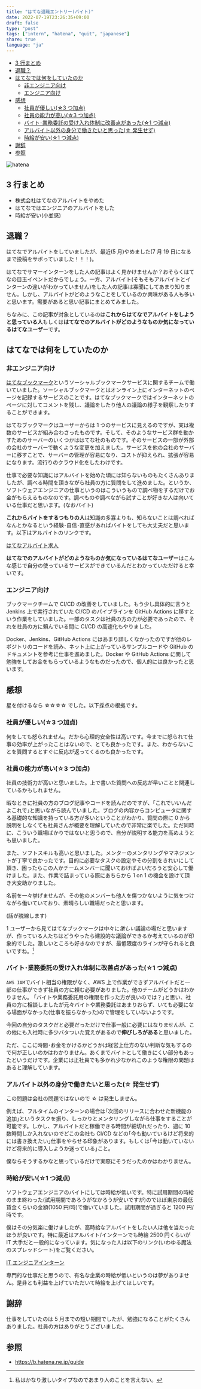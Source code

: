 ```yaml
---
title: "はてな退職エントリー(バイト)"
date: 2022-07-19T23:26:35+09:00
draft: false
type: "post"
tags: ["intern", "hatena", "quit", "japanese"]
share: true
language: "ja"
---
```


- [3 行まとめ](#3-行まとめ)
- [退職？](#退職)
- [はてなでは何をしていたのか](#はてなでは何をしていたのか)
  - [非エンジニア向け](#非エンジニア向け)
  - [エンジニア向け](#エンジニア向け)
- [感想](#感想)
  - [社員が優しい(☆3 つ加点)](#社員が優しい3-つ加点)
  - [社員の能力が高い(☆3 つ加点)](#社員の能力が高い3-つ加点)
  - [バイト･業務委託の受け入れ体制に改善点があった(☆1 つ減点)](#バイト業務委託の受け入れ体制に改善点があった1-つ減点)
  - [アルバイト以外の身分で働きたいと思った(☆ 発生せず)](#アルバイト以外の身分で働きたいと思った-発生せず)
  - [時給が安い(☆1 つ減点)](#時給が安い1-つ減点)
- [謝辞](#謝辞)
- [参照](#参照)

![hatena](/images/hatena-bookmark-logo.png)

## 3 行まとめ

- 株式会社はてなのアルバイトをやめた
- はてなではエンジニアのアルバイトをした
- 時給が安い(小並感)

## 退職？

はてなでアルバイトをしていましたが、最近(5 月)やめました(7 月 19 日になるまで投稿をサボっていました！！！)。

はてなでサマーインターンをした人の記事はよく見かけませんか？おそらくはてなの目玉イベントだからでしょう。一方、アルバイト(そもそもアルバイトとインターンの違いがわかっていません)をした人の記事は寡聞にしてあまり知りません。しかし、アルバイトがどのようなことをしているのか興味がある人も多いと思います。需要があると思い記事にまとめてみました。

ちなみに、この記事が対象としているのは**これからはてなでアルバイトをしようと思っている人**もしくは**はてなでのアルバイトがどのようなものか気になっているはてなユーザー**です。

## はてなでは何をしていたのか

### 非エンジニア向け

[はてなブックマーク](https://b.hatena.ne.jp/)というソーシャルブックマークサービスに関するチームで働いていました。ソーシャルブックマークとはオンライン上にインターネットのページを記録するサービスのことです。はてなブックマークではインターネットのページに対してコメントを残し、議論をしたり他人の議論の様子を観察したりすることができます。

はてなブックマークはユーザーからは 1 つのサービスに見えるのですが、実は複数のサービスが組み合わさったものです。そして、そのようなサービス群を動かすためのサーバーのいくつかははてな社のものです。そのサービスの一部が外部の会社のサーバーで動くような変更を加えました。サービスを他の会社のサーバーに移すことで、サーバーの管理が容易になり、コストが抑えられ、拡張が容易になります。流行りのクラウド化をしたわけです。

仕事で必要な知識にはアルバイトを始めた頃には知らないものもたくさんありましたが、調べる時間を頂きながら社員の方に質問をして進めました。というか、ソフトウェアエンジニアの仕事というのはこういうもので調べ物をするだけでお金がもらえるものなのです。調べものや調べながら試すことが好きな人は向いている仕事だと思います。(なおバイト)

**これからバイトをするつもりの人**は知識の多寡よりも、知らないことは調べればなんとかなるという経験･自信･直感があればバイトをしても大丈夫だと思います。以下はアルバイトのリンクです。

[はてなアルバイト求人](https://hatenacorp.jp/recruit/arbeit)

**はてなでのアルバイトがどのようなものか気になっているはてなユーザー**はこんな感じで自分の使っているサービスができているんだとわかっていただけると幸いです。

### エンジニア向け

ブックマークチームで CI/CD の改善をしていました。もう少し具体的に言うと Jenkins 上で実行されていた CI/CD のパイプラインを GitHub Actions に移すという作業をしていました。一部のタスクは社員の方の力が必要であったので、それを社員の方に頼んでいる間に CI/CD の高速化もやりました。

Docker、Jenkins、GitHub Actions にはあまり詳しくなかったのですが他のレポジトリのコードを読み、ネット上に上がっているサンプルコードや GitHub のドキュメントを参考に仕事を進めました。Docker や GitHub Actions に関して勉強をしてお金をもらっているようなものだったので、個人的には良かったと思います。

## 感想

星を付けるなら ☆☆☆☆ でした。以下採点の根拠です。

### 社員が優しい(☆3 つ加点)

何をしても怒られません。だから心理的安全性は高いです。今までに怒られて仕事の効率が上がったことはないので、とても良かったです。また、わからないことを質問するとすぐに反応が返ってくるのも良かったです。

### 社員の能力が高い(☆3 つ加点)

社員の技術力が高いと思いました。上で書いた質問への反応が早いことと関連しているかもしれません。

暇なときに社員の方のブログ記事やコードを読んだのですが、｢これでいいんだよこれで｣と思いながら読んでいました。ブログの内容からコンピュータに関する基礎的な知識を持っている方が多いということがわかり、質問の際に 0 から説明をしなくても社員さんが概要を理解していたので非常に楽でした。ただ同時に、こういう職場ばかりではないと思うので、自分が説明する能力を高めようとも思いました。

また、ソフトスキルも高いと思いました。メンターのメンタリングやマネジメントが丁寧で良かったです。目的に必要なタスクの設定やその分割をきれいにして頂き、困ったらこの人かチームメンバーに聞いておけばよいだろうと安心して働けました。また、作業で詰まっている際にあちらから 1 on 1 の機会を設けて頂き大変助かりました。

名前を一々挙げませんが、その他のメンバーも他人を傷つかないように気をつけながら働いていており、素晴らしい職場だったと思います。

(話が脱線します)

1 ユーザーから見てはてなブックマークは中々に*激しい*議論の場だと思いますが、作っている人たちはどうやったら建設的な議論ができるか考えているのが印象的でした。激しいところも好きなのですが、最低限度のラインが守られると良いですね。[^1]

### バイト･業務委託の受け入れ体制に改善点があった(☆1 つ減点)

`AWS IAM`でバイト相当の権限がなく、AWS 上で作業ができずアルバイトだと一部の仕事ができず社員の方に頼む必要がありました。他のチームがどうかはわかりません。
｢バイトや業務委託用の権限を作った方が良いのでは？｣と思い、社員の方に相談しましたが元々バイトや業務委託はあまりおらず、いても必要になる場面がなかった(仕事を振らなかった)ので管理をしていないようです。

今回の自分のタスクだと必要だっただけで仕事一般に必要にはなりませんが、この他にも入社時に多少バタついた覚えがあるので**伸びしろがある**と思いました。

ただ、ここに時間･お金をかけるかどうかは経営上仕方のない判断な気もするので何が正しいのかはわかりません。あくまでバイトとして働きにくい部分もあったというだけです。企業には正社員でも多かれ少なかれこのような権限の問題はあると理解しています。

### アルバイト以外の身分で働きたいと思った(☆ 発生せず)

この問題は会社の問題ではないので ☆ は発生しません。

例えば、フルタイムのインターンの場合は｢次回のリリースに合わせた新機能の追加｣というタスクを振り、しっかりとメンタリングしながら仕事をすることが可能です。しかし、アルバイトだと稼働できる時間が細切れだったり、週に 10 数時間しか入れないのでどこの会社も CI/CD などの｢今も動いているけど将来的には書き換えたい｣仕事をやらせる印象があります。もしくは｢今は動いていないけど将来的に導入しようか迷っている｣こと。

僕ならそうするかなと思っているだけで実際にそうだったのかはわかりません。

### 時給が安い(☆1 つ減点)

ソフトウェアエンジニアのバイトにしては時給が低いです。特に試用期間の時給のまま終わった(試用期間であろうがなかろうが安いですが)のでほぼ東京の最低賃金くらいの金額(1050 円/時)で働いていました。試用期間が過ぎると 1200 円/時です。

僕はその分気楽に働けましたが、高時給なアルバイトをしたい人は他を当たったほうが良いです。特に最近はアルバイト/インターンでも時給 2500 円くらいが IT 大手だと一般的になっています。気になった人は以下のリンク(いわゆる魔法のスプレッドシート)をご覧ください。

[IT エンジニアインターン](https://docs.google.com/spreadsheets/d/e/2PACX-1vSDSvWQNtJMW5IUsLF6FP12PNt8nSqaqw554UiNnUEYAZlWSp7PU509-M2IJ96D72gpCJznDvyied57/pubhtml)

専門的な仕事だと思うので、有名な企業の時給が低いというのは夢がありません。是非とも利益を上げていただいて時給を上げてほしいです。

[^1]: 私はかなり激しいタイプなのであまり人のことを言えない。

## 謝辞

仕事をしていたのは 5 月までの短い期間でしたが、勉強になることがたくさんありました。社員の方はありがとうございました。

## 参照

- <https://b.hatena.ne.jp/guide>
